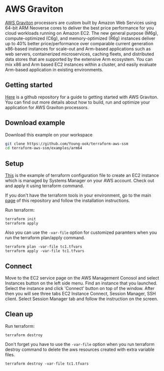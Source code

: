 # AWS Graviton

[AWS Graviton](https://aws.amazon.com/ec2/graviton/) processors are custom built by Amazon Web Services using 64-bit ARM Neoverse cores to deliver the best price performance for you cloud workloads running on Amazon EC2. The new general purpose (M6g), compute-optimized (C6g), and memory-optimized (R6g) instances deliver up to 40% better price/performance over comparable current generation x86-based instances for scale-out and Arm-based applications such as web servers, containerized microservices, caching fleets, and distributed data stores that are supported by the extensive Arm ecosystem. You can mix x86 and Arm based EC2 instances within a cluster, and easily evaluate Arm-based application in existing environments.

## Getting started
[Here](https://github.com/aws/aws-graviton-getting-started) is a github repository for a guide to getting started with AWS Graviton. You can find out more details about how to build, run and optimize your application for AWS Graviton processors.

## Download example
Download this example on your workspace
```sh
git clone https://github.com/Young-ook/terraform-aws-ssm
cd terraform-aws-ssm/examples/arm64
```

## Setup
[This](https://github.com/Young-ook/terraform-aws-ssm/blob/main/examples/arm64/main.tf) is the example of terraform configuration file to create an EC2 instance which is managed by Systems Manager on your AWS account. Check out and apply it using terraform command.

If you don't have the terraform tools in your environment, go to the main [page](https://github.com/Young-ook/terraform-aws-ssm#terraform) of this repository and follow the installation instructions.

Run terraform:
```
terraform init
terraform apply
```
Also you can use the `-var-file` option for customized paramters when you run the terraform plan/apply command.
```
terraform plan -var-file tc1.tfvars
terraform apply -var-file tc1.tfvars
```

## Connect
Move to the EC2 service page on the AWS Management Conosol and select Instances button on the left side menu. Find an instance that you launched. Select the instance and click 'Connect' button on top of the window. After then you will see three tabs EC2 Instance Connect, Session Manager, SSH client. Select Session Manager tab and follow the instruction on the screen.

## Clean up
Run terraform:
```
terraform destroy
```
Don't forget you have to use the `-var-file` option when you run terraform destroy command to delete the aws resources created with extra variable files.
```
terraform destroy -var-file tc1.tfvars
```
